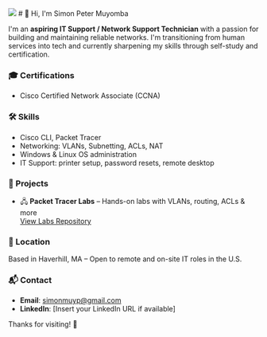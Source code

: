 <img src="https://github.com/simonpetermuyomba/githug-banner.png">
# 👋 Hi, I'm Simon Peter Muyomba

I'm an **aspiring IT Support / Network Support Technician** with a passion for building and maintaining reliable networks. I'm transitioning from human services into tech and currently sharpening my skills through self-study and certification.

### 🎓 Certifications
- Cisco Certified Network Associate (CCNA)

### 🛠️ Skills
- Cisco CLI, Packet Tracer
- Networking: VLANs, Subnetting, ACLs, NAT
- Windows & Linux OS administration
- IT Support: printer setup, password resets, remote desktop

### 💼 Projects
- 🖧 **Packet Tracer Labs** – Hands-on labs with VLANs, routing, ACLs & more  
  [View Labs Repository](https://github.com/YOUR_USERNAME/packet-tracer-labs)

### 📍 Location
Based in Haverhill, MA – Open to remote and on-site IT roles in the U.S.

### 📬 Contact
- **Email**: simonmuyp@gmail.com
- **LinkedIn**: [Insert your LinkedIn URL if available]

Thanks for visiting! 🚀
